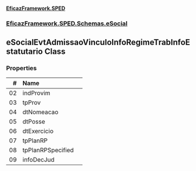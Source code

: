 #### [EficazFramework.SPED](EficazFrameworkSPED.md 'EficazFramework SPED')
### [EficazFramework.SPED.Schemas.eSocial](EficazFramework.SPED.Schemas.eSocial.md 'EficazFramework.SPED.Schemas.eSocial')

## eSocialEvtAdmissaoVinculoInfoRegimeTrabInfoEstatutario Class
### Properties

| # | Name | |
| ---: | :--- | :--- |
| 02 | indProvim |  |
| 03 | tpProv |  |
| 04 | dtNomeacao |  |
| 05 | dtPosse |  |
| 06 | dtExercicio |  |
| 07 | tpPlanRP |  |
| 08 | tpPlanRPSpecified |  |
| 09 | infoDecJud |  |
